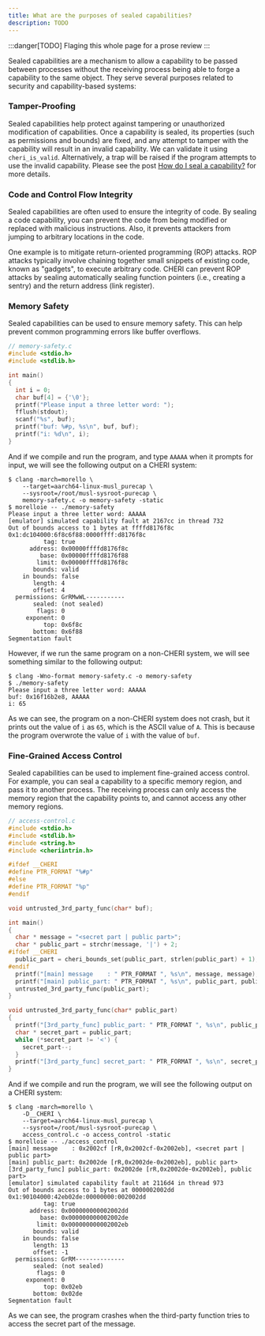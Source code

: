 ```yaml
---
title: What are the purposes of sealed capabilities?
description: TODO
---
```

:::danger[TODO]
Flaging this whole page for a prose review 
:::

Sealed capabilities are a mechanism to allow a capability to be passed
between processes without the receiving process being able to forge a
capability to the same object. They serve several purposes related to
security and capability-based systems:

###  Tamper-Proofing

Sealed capabilities help protect against tampering or unauthorized
modification of capabilities. Once a capability is sealed, its
properties (such as permissions and bounds) are fixed, and any
attempt to tamper with the capability will result in an invalid
capability. We can validate it using `cheri_is_valid`. Alternatively, a
trap will be raised if the program attempts to use the invalid
capability. Please see the post [How do I seal a capability?](/cheri/how_to_seal)
for more details.

### Code and Control Flow Integrity

Sealed capabilities are often used to ensure the integrity of code. By sealing a code capability, you can prevent the code from being modified or replaced with malicious instructions. Also, it prevents attackers from jumping to arbitrary locations in the code.

One example is to mitigate return-oriented programming (ROP) attacks. ROP attacks typically involve chaining together small snippets of existing code, known as "gadgets", to execute arbitrary code. CHERI can prevent ROP attacks by sealing automatically sealing function pointers (i.e., creating a sentry) and the return address (link register).

### Memory Safety

Sealed capabilities can be used to ensure memory safety. This can help prevent common programming errors like buffer overflows.

```c
// memory-safety.c
#include <stdio.h>
#include <stdlib.h>

int main()
{
  int i = 0;
  char buf[4] = {'\0'};
  printf("Please input a three letter word: ");
  fflush(stdout);
  scanf("%s", buf);
  printf("buf: %#p, %s\n", buf, buf);
  printf("i: %d\n", i);
}
```

And if we compile and run the program, and type `AAAAA` when it prompts for input, we will see the following output on a CHERI system:

```shell
$ clang -march=morello \
	--target=aarch64-linux-musl_purecap \
	--sysroot=/root/musl-sysroot-purecap \
	memory-safety.c -o memory-safety -static
$ morelloie -- ./memory-safety
Please input a three letter word: AAAAA
[emulator] simulated capability fault at 2167cc in thread 732
Out of bounds access to 1 bytes at ffffd8176f8c
0x1:dc104000:6f8c6f88:0000ffff:d8176f8c
		  tag: true
	  address: 0x00000ffffd8176f8c
		 base: 0x00000ffffd8176f88
		limit: 0x00000ffffd8176f8c
	   bounds: valid
	in bounds: false
	   length: 4
	   offset: 4
  permissions: GrRMwWL-----------
	   sealed: (not sealed)
		flags: 0
	 exponent: 0
		  top: 0x6f8c
	   bottom: 0x6f88
Segmentation fault
```

However, if we run the same program on a non-CHERI system, we will see something similar to the following output:

```shell
$ clang -Wno-format memory-safety.c -o memory-safety
$ ./memory-safety
Please input a three letter word: AAAAA
buf: 0x16f16b2e8, AAAAA
i: 65
```

As we can see, the program on a non-CHERI system does not crash, but
it prints out the value of `i` as `65`, which is the ASCII value of
`A`. This is because the program overwrote the value of `i` with the
value of `buf`.

### Fine-Grained Access Control

Sealed capabilities can be used to implement fine-grained access
control. For example, you can seal a capability to a specific memory
region, and pass it to another process. The receiving process can
only access the memory region that the capability points to, and
cannot access any other memory regions.

```c
// access-control.c
#include <stdio.h>
#include <stdlib.h>
#include <string.h>
#include <cheriintrin.h>

#ifdef __CHERI
#define PTR_FORMAT "%#p"
#else
#define PTR_FORMAT "%p"
#endif

void untrusted_3rd_party_func(char* buf);

int main()
{
  char * message = "<secret part | public part>";
  char * public_part = strchr(message, '|') + 2;
#ifdef __CHERI
  public_part = cheri_bounds_set(public_part, strlen(public_part) + 1);
#endif
  printf("[main] message    : " PTR_FORMAT ", %s\n", message, message);
  printf("[main] public_part: " PTR_FORMAT ", %s\n", public_part, public_part);
  untrusted_3rd_party_func(public_part);
}

void untrusted_3rd_party_func(char* public_part)
{
  printf("[3rd_party_func] public_part: " PTR_FORMAT ", %s\n", public_part, public_part);
  char * secret_part = public_part;
  while (*secret_part != '<') {
	secret_part--;
  }
  printf("[3rd_party_func] secret_part: " PTR_FORMAT ", %s\n", secret_part, secret_part);
}
```

And if we compile and run the program, we will see the following
output on a CHERI system:

```shell
$ clang -march=morello \
	-D__CHERI \
	--target=aarch64-linux-musl_purecap \
	--sysroot=/root/musl-sysroot-purecap \
	access_control.c -o access_control -static
$ morelloie -- ./access_control
[main] message    : 0x2002cf [rR,0x2002cf-0x2002eb], <secret part | public part>
[main] public_part: 0x2002de [rR,0x2002de-0x2002eb], public part>
[3rd_party_func] public_part: 0x2002de [rR,0x2002de-0x2002eb], public part>
[emulator] simulated capability fault at 2116d4 in thread 973
Out of bounds access to 1 bytes at 0000002002dd
0x1:90104000:42eb02de:00000000:002002dd
		  tag: true
	  address: 0x000000000002002dd
		 base: 0x000000000002002de
		limit: 0x000000000002002eb
	   bounds: valid
	in bounds: false
	   length: 13
	   offset: -1
  permissions: GrRM--------------
	   sealed: (not sealed)
		flags: 0
	 exponent: 0
		  top: 0x02eb
	   bottom: 0x02de
Segmentation fault
```

As we can see, the program crashes when the third-party function
tries to access the secret part of the message.
